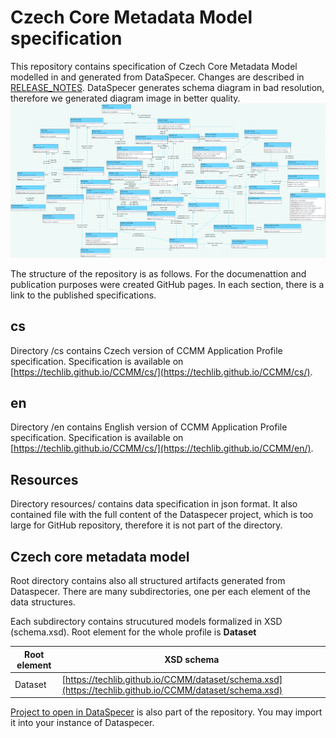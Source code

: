 # Czech Core Metadata Model specification

This repository contains specification of Czech Core Metadata Model modelled in and generated from DataSpecer.
Changes are described in [RELEASE_NOTES](RELEASE_NOTES.md).
DataSpecer generates schema diagram in bad resolution, therefore we generated diagram image in better quality.
![CCMM schema diagram](CCMM-model.png)

The structure of the repository is as follows. For the documenattion and publication purposes were created GitHub pages. In each section, there is a link to the published specifications.

## cs

Directory /cs contains Czech version of CCMM Application Profile specification. Specification is available on [https://techlib.github.io/CCMM/cs/](https://techlib.github.io/CCMM/cs/).

## en

Directory /en contains English version of CCMM Application Profile specification. Specification is available on [https://techlib.github.io/CCMM/cs/](https://techlib.github.io/CCMM/en/).

## Resources

Directory resources/ contains data specification in json format. It also contained file with the full content of the Dataspecer project, which is too large for GitHub repository, therefore it is not part of the directory.

## Czech core metadata model

Root directory contains also all structured artifacts generated from Dataspecer. There are many subdirectories, one per each element of the data structures. 

Each subdirectory contains strucutured models formalized in XSD (schema.xsd). Root element for the whole profile is **Dataset**

|Root element|XSD schema|
| - | - | 
|Dataset|[https://techlib.github.io/CCMM/dataset/schema.xsd](https://techlib.github.io/CCMM/dataset/schema.xsd)|

[Project to open in DataSpecer](https://github.com/techlib/CCMM/blob/main/Czech%20Core%20Metadata%20Model-backup.zip) is also part of the repository. You may import it into your instance of Dataspecer.


